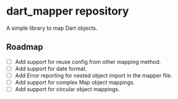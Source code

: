 # dart_mapper repository

A simple library to map Dart objects.

## Roadmap

- [ ] Add support for reuse config from other mapping method.
- [ ] Add support for date format.
- [ ] Add Error reporting for nested object import in the mapper file.
- [ ] Add support for complex Map object mappings.
- [ ] Add support for circular object mappings.

